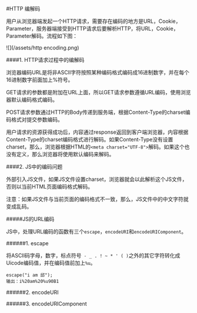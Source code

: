 #HTTP 编解码

用户从浏览器端发起一个HTTP请求，需要存在编码的地方是URL，Cookie，Parameter，服务器端接受到HTTP请求后要解析HTTP，将URL，Cookie，Parameter解码。流程如下图：

![](/assets/http encoding.png)

####1. HTTP请求过程中的编解码

浏览器编码URL是将非ASCII字符按照某种编码格式编码成16进制数字，并在每个16进制数字前面加上%符号。

GET请求的参数都是附加在URL上面，所以GET请求参数遵循URL编码，使用浏览器默认编码格式编码。

POST请求参数通过HTTP的Body传递到服务端，根据Content-Type的charset编码格式对提交参数编码。

用户请求的资源获得成功后，内容通过response返回到客户端浏览器，内容根据Content-Type的charset编码格式进行解码。如果Content-Type没有设置charset，那么，浏览器根据HTML的```<meta charset="UTF-8">```解码。如果这个也没有定义，那么浏览器将使用默认编码来解码。

####2. JS中的编码问题

外部引入JS文件，如果JS文件设置charset，浏览器就会以此解析这个JS文件，否则以当前HTML页面编码格式解码。

注意：如果JS文件与当前页面的编码格式不一致，那么，JS文件中的中文字符就变成乱码。

#####JS的URL编码

JS中，处理URL编码的函数有三个```escape```，```encodeURI```和```encodeURIComponent```。

######1. escape

将ASCII码字母，数字，标点符号``` - _ . ! ~ * ' ( )```之外的其它字符转化成Uicode编码值，并在编码值前加上```%u```。

```
escape("i am 邱");
输出：i%20am%20%u90B1
```

######2. encodeURI

######3. encodeURIComponent

